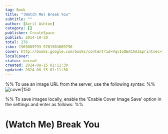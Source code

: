 ```yaml
---
tag: Book
title: "(Watch Me) Break You"
subtitle: ""
author: [Avril Ashton]
category: []
publisher: CreateSpace
publish: 2014-10-30
total: 278
isbn: 1503009793 9781503009790
cover: http://books.google.com/books/content?id=Vqv1oQEACAAJ&printsec=frontcover&img=1&zoom=1&source=gbs_api
localCover: 
status: unread
created: 2024-08-15 01:11:30
updated: 2024-08-15 01:11:30
---
```


%% To use an image URL from the server, use the following syntax: %%
![cover|150](http://books.google.com/books/content?id=Vqv1oQEACAAJ&printsec=frontcover&img=1&zoom=1&source=gbs_api)

%% To save images locally, enable the 'Enable Cover Image Save' option in the settings and enter as follows: %%


# (Watch Me) Break You